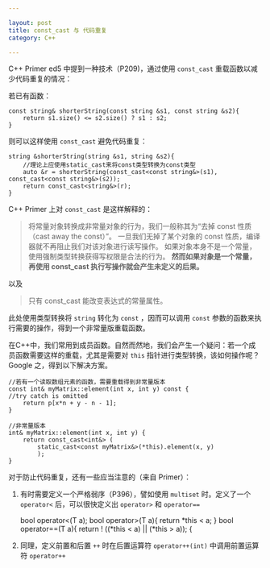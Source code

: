 ```yaml
---

layout: post
title: const_cast 与 代码重复
category: C++

---
```


C++ Primer ed5 中提到一种技术（P209)，通过使用 `const_cast` 重载函数以减少代码重复的情况：
	

若已有函数：

	const string& shorterString(const string &s1, const string &s2){
		return s1.size() <= s2.size() ? s1 : s2;
	}

<!--description-->

则可以这样使用 `const_cast` 避免代码重复：

	string &shorterString(string &s1, string &s2){
		//理论上应使用static_cast来将const类型转换为const类型
		auto &r = shorterString(const_cast<const string&>(s1), const_cast<const string&>(s2));
		return const_cast<string&>(r);
	}

C++ Primer 上对 `const_cast` 是这样解释的：
>将常量对象转换成非常量对象的行为，我们一般称其为“去掉 const 性质（cast away the const）”。
>一旦我们无掉了某个对象的 const 性质，编译器就不再阻止我们对该对象进行读写操作。
>如果对象本身不是一个常量，使用强制类型转换获得写权限是合法的行为。
>**然而如果对象是一个常量，再使用 const_cast 执行写操作就会产生未定义的后果。**

以及
>只有 const_cast 能改变表达式的常量属性。

此处使用类型转换将 `string` 转化为 `const` ，因而可以调用 `const` 参数的函数来执行需要的操作，得到一个非常量版重载函数。

在C++中，我们常用到成员函数。自然而然地，我们会产生一个疑问：若一个成员函数需要这样的重载，尤其是需要对 `this` 指针进行类型转换，该如何操作呢？ Google 之，得到以下解决方案。

	//若有一个读取数组元素的函数，需要重载得到非常量版本
	const int& myMatrix::element(int x, int y) const {
	//try catch is omitted
		return p[x*n + y - n - 1];
	}

	//非常量版本
	int& myMatrix::element(int x, int y) {
		return const_cast<int&> (
			static_cast<const myMatrix&>(*this).element(x, y)
			);
	}

对于防止代码重复，还有一些应当注意的（来自 Primer）：
1. 有时需要定义一个严格弱序（P396），譬如使用 `multiset` 时。定义了一个 `operator<` 后，可以很快定义出 `operator>` 和 `operator==` 


	bool operator<(T a);
	bool operator>(T a){
		return *this < a;
	}
	bool operator==(T a){
		return ! ((*this < a) || (*this > a));
	{

2. 同理，定义前置和后置 `++` 时在后置运算符 `operator++(int)` 中调用前置运算符  `operator++`
